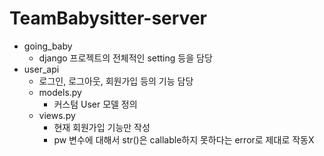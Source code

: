 # TeamBabysitter-server
* going_baby
  * django 프로젝트의 전체적인 setting 등을 담당
* user_api
  * 로그인, 로그아웃, 회원가입 등의 기능 담당
  * models.py
    * 커스텀 User 모델 정의
  * views.py
    * 현재 회원가입 기능만 작성
    * pw 변수에 대해서 str()은 callable하지 못하다는 error로 제대로 작동X

